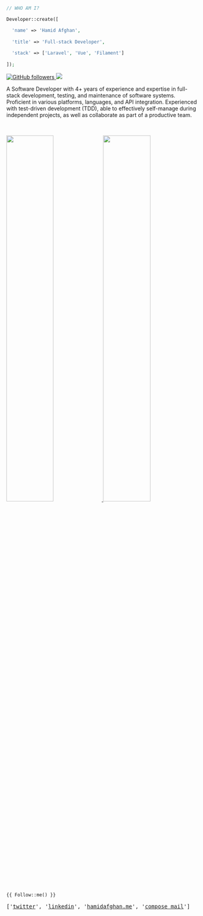 ```php
// WHO AM I?

Developer::create([

  'name' => 'Hamid Afghan',
  
  'title' => 'Full-stack Developer',
  
  'stack' => ['Laravel', 'Vue', 'Filament'] 
  
]);
```

<p>
  <a href="https://github.com/hamidafghan?tab=followers" target="_blank">
    <img alt="GitHub followers" src="https://img.shields.io/github/followers/hamidafghan?label=Github&style=flat">
  </a>
  <a href="https://github.com/hamidafghan" target="_blank">
    <img src="https://komarev.com/ghpvc/?username=hamidafghan&label=Views&color=brightgreen&style=flat"/>
  </a>
</p>
 
A Software Developer with 4+ years of experience and expertise in full-stack development, testing, and maintenance of software systems. Proficient in various platforms, languages, and API integration. Experienced with test-driven development (TDD), able to effectively self-manage during independent projects, as well as collaborate as part of a productive team.

<br />

<p align="left">
  <a href="https://github.com/hamidafghan">
    <img width="49.5%" src="https://github-readme-stats-sigma-five.vercel.app/api?username=hamidafghan&show_icons=true&theme=white&hide_border=true&text_color=2D2D2E&ring_color=DD6B00&hide_title=true&icon_color=8E8E8E" />
    </a>
    <a href="https://github.com/hamidafghan">
    <img width="49.5%" src="https://github-readme-streak-stats.herokuapp.com/?user=hamidafghan&theme=white&hide_border=true" />
  </a>
</p>

<br />

```php
{{ Follow::me() }}
```

<pre>
['<a href="https://twitter.com/abdhamidafghan" title="Twitter Profile">twitter</a>', '<a href="https://linkedin.com/in/hamidafghan" title="Linkedin profile">linkedin</a>', '<a href="https://hamidafghan.me" title="Personal Website">hamidafghan.me</a>', '<a href="mailto:i@hamidafghan.me" title="Linkedin profile">compose mail</a>']
</pre>
